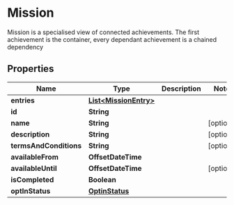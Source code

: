 

# Mission

Mission is a specialised view of connected achievements. The first achievement is the container, every dependant achievement is a chained dependency

## Properties

Name | Type | Description | Notes
------------ | ------------- | ------------- | -------------
**entries** | [**List&lt;MissionEntry&gt;**](MissionEntry.md) |  | 
**id** | **String** |  | 
**name** | **String** |  |  [optional]
**description** | **String** |  |  [optional]
**termsAndConditions** | **String** |  |  [optional]
**availableFrom** | **OffsetDateTime** |  | 
**availableUntil** | **OffsetDateTime** |  |  [optional]
**isCompleted** | **Boolean** |  | 
**optInStatus** | [**OptinStatus**](OptinStatus.md) |  | 



